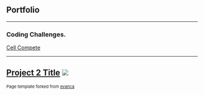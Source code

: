 ## Portfolio

---

### Coding Challenges.

[Cell Compete](https://github.com/lkelly93/CellCompete)

---
[Project 2 Title](/pdf/sample_presentation.pdf)
<img src="images/dummy_thumbnail.jpg?raw=true"/>
---
<p style="font-size:11px">Page template forked from <a href="https://github.com/evanca/quick-portfolio">evanca</a></p>
<!-- Remove above link if you don't want to attibute -->
